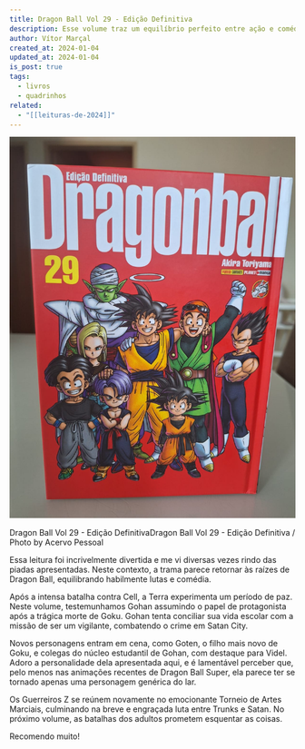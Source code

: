 ```yaml
---
title: Dragon Ball Vol 29 - Edição Definitiva
description: Esse volume traz um equilíbrio perfeito entre ação e comédia envolvente, retornando às origens do que era Dragon Ball.
author: Vítor Marçal
created_at: 2024-01-04
updated_at: 2024-01-04
is_post: true
tags:
  - livros
  - quadrinhos
related:
  - "[[leituras-de-2024]]"
---
```


![Dragon Ball Vol 29  - Edição Definitiva](img/dragon-ball-vol-29-edicao-definitiva.jpg)

Dragon Ball Vol 29 - Edição DefinitivaDragon Ball Vol 29 - Edição Definitiva / Photo by Acervo Pessoal

Essa leitura foi incrivelmente divertida e me vi diversas vezes rindo das piadas apresentadas. Neste contexto, a trama parece retornar às raízes de Dragon Ball, equilibrando habilmente lutas e comédia.

Após a intensa batalha contra Cell, a Terra experimenta um período de paz. Neste volume, testemunhamos Gohan assumindo o papel de protagonista após a trágica morte de Goku. Gohan tenta conciliar sua vida escolar com a missão de ser um vigilante, combatendo o crime em Satan City.

Novos personagens entram em cena, como Goten, o filho mais novo de Goku, e colegas do núcleo estudantil de Gohan, com destaque para Videl. Adoro a personalidade dela apresentada aqui, e é lamentável perceber que, pelo menos nas animações recentes de Dragon Ball Super, ela parece ter se tornado apenas uma personagem genérica do lar.

Os Guerreiros Z se reúnem novamente no emocionante Torneio de Artes Marciais, culminando na breve e engraçada luta entre Trunks e Satan. No próximo volume, as batalhas dos adultos prometem esquentar as coisas.

Recomendo muito!